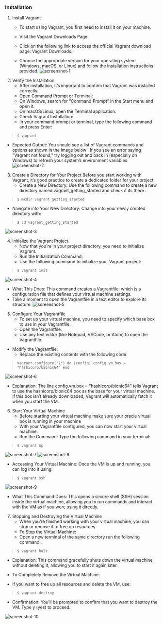 ### Installation
1. Install Vagrant
    - To start using Vagrant, you first need to install it on your machine.
    - Visit the Vagrant Downloads Page:

    - Click on the following link to access the official Vagrant download page: Vagrant Downloads.

    - Choose the appropriate version for your operating system (Windows, macOS, or Linux) and follow the installation instructions provided.
![screenshot-1](installvagrant.JPG)
2. Verify the Installation
    - After installation, it’s important to confirm that Vagrant was installed correctly.
    - Open Command Prompt or Terminal:
    - On Windows, search for “Command Prompt” in the Start menu and open it.
    - On macOS/Linux, open the Terminal application.
    - Check Vagrant Installation:
    - In your command prompt or terminal, type the following command and press Enter:
> <code>$ vagrant</code>

- Expected Output: You should see a list of Vagrant commands and options as shown in the image below . If you see an error saying "Vagrant not found," try logging out and back in (especially on Windows) to refresh your system’s environment variables.
![screenshot-2](vagrantverify.JPG)

3. Create a Directory for Your Project
Before you start working with Vagrant, it’s good practice to create a dedicated folder for your project.
    - Create a New Directory: Use the following command to create a new directory named vagrant_getting_started and check if its there :
> <code>$ mkdir vagrant_getting_started</code>

+ Navigate into Your New Directory: Change into your newly created directory with:
> <code>$ cd vagrant_getting_started</code>

![screenshot-3](mkdir.JPG)

4. Initialize the Vagrant Project
    - Now that you're in your project directory, you need to initialize Vagrant.
    - Run the Initialization Command:
    - Use the following command to initialize your Vagrant project:
> <code>$ vagrant init</code>

![screenshot-4](vagrantinit.JPG)
+ What This Does: This command creates a Vagrantfile, which is a configuration file that defines your virtual machine settings.
+ Take a moment to open the Vagrantfile in a text editor to explore its structure.
![screenshot-5](studyvagrantfile.JPG)

5. Configure Your Vagrantfile
    - To set up your virtual machine, you need to specify which base box to use in your Vagrantfile.
    - Open the Vagrantfile:
    - Use any text editor (like Notepad, VSCode, or Atom) to open the Vagrantfile.
+ Modify the Vagrantfile:
    - Replace the existing contents with the following code:
><code>Vagrant.configure("2") do |config|
  config.vm.box = "hashicorp/bionic64"
end</code>

![screenshot-6](vagrantfileedit.JPG)
- Explanation: The line config.vm.box = "hashicorp/bionic64" tells Vagrant to use the hashicorp/bionic64 box as the base for your virtual machine. If this box isn’t already downloaded, Vagrant will automatically fetch it when you start the VM.

6. Start Your Virtual Machine
    - Before starting your virtual machine make sure your oracle virtual box is running in your machine
    - With your Vagrantfile configured, you can now start your virtual machine.
    - Run the Command: Type the following command in your terminal:
> <code>$ vagrant up</code>

![screenshot-7](vagrantup.JPG)
![screenshot-8](vagrantup1.JPG)

    
- Accessing Your Virtual Machine: Once the VM is up and running, you can log into it using:
> <code>$ vagrant ssh</code>

![screenshot-9](vagrantssh.JPG)

- What This Command Does: This opens a secure shell (SSH) session inside the virtual machine, allowing you to run commands and interact with the VM as if you were using it directly.
7. Stopping and Destroying the Virtual Machine
    - When you’re finished working with your virtual machine, you can stop or remove it to free up resources.
    - To Stop the Virtual Machine:
    - Open a new terminal of the same directory run the following command:

> <code>$ vagrant halt</code>

- Explanation: This command gracefully shuts down the virtual machine without deleting it, allowing you to start it again later.
- To Completely Remove the Virtual Machine:

- If you want to free up all resources and delete the VM, use:
> <code>$ vagrant destroy</code>

- Confirmation: You’ll be prompted to confirm that you want to destroy the VM. Type y (yes) to proceed.

![screenshot-10](vagrantshutdown.JPG)